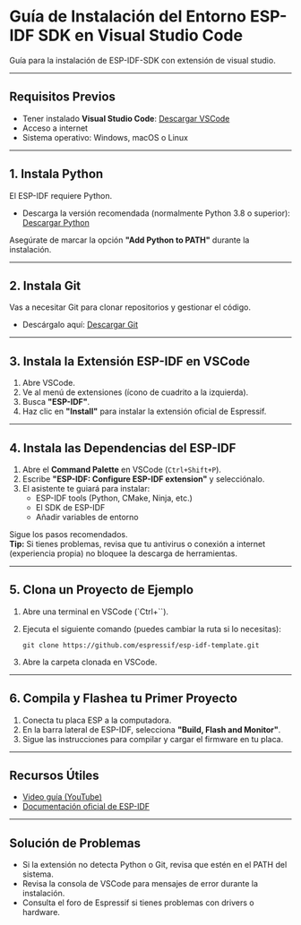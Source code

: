 # Guía de Instalación del Entorno ESP-IDF SDK en Visual Studio Code
Guía para la instalación de ESP-IDF-SDK con extensión de visual studio.

---

## Requisitos Previos

- Tener instalado **Visual Studio Code**: [Descargar VSCode](https://code.visualstudio.com/)
- Acceso a internet
- Sistema operativo: Windows, macOS o Linux

---

## 1. Instala Python

El ESP-IDF requiere Python.  
- Descarga la versión recomendada (normalmente Python 3.8 o superior): [Descargar Python](https://www.python.org/downloads/)

Asegúrate de marcar la opción **"Add Python to PATH"** durante la instalación.

---

## 2. Instala Git

Vas a necesitar Git para clonar repositorios y gestionar el código.  
- Descárgalo aquí: [Descargar Git](https://git-scm.com/downloads)

---

## 3. Instala la Extensión ESP-IDF en VSCode

1. Abre VSCode.
2. Ve al menú de extensiones (ícono de cuadrito a la izquierda).
3. Busca **"ESP-IDF"**.
4. Haz clic en **"Install"** para instalar la extensión oficial de Espressif.

---

## 4. Instala las Dependencias del ESP-IDF

1. Abre el **Command Palette** en VSCode (`Ctrl+Shift+P`).
2. Escribe **"ESP-IDF: Configure ESP-IDF extension"** y selecciónalo.
3. El asistente te guiará para instalar:
   - ESP-IDF tools (Python, CMake, Ninja, etc.)
   - El SDK de ESP-IDF
   - Añadir variables de entorno

Sigue los pasos recomendados.  
**Tip:** Si tienes problemas, revisa que tu antivirus o conexión a internet (experiencia propia) no bloquee la descarga de herramientas.

---

## 5. Clona un Proyecto de Ejemplo

1. Abre una terminal en VSCode (`Ctrl+``).
2. Ejecuta el siguiente comando (puedes cambiar la ruta si lo necesitas):

   ```
   git clone https://github.com/espressif/esp-idf-template.git
   ```

3. Abre la carpeta clonada en VSCode.

---

## 6. Compila y Flashea tu Primer Proyecto

1. Conecta tu placa ESP a la computadora.
2. En la barra lateral de ESP-IDF, selecciona **"Build, Flash and Monitor"**.
3. Sigue las instrucciones para compilar y cargar el firmware en tu placa.

---

## Recursos Útiles

- [Video guía (YouTube)](https://youtu.be/_1bD-lBdPyI?list=PL-Hb9zZP9qC65SpXHnTAO0-qV6x5JxCMJ)
- [Documentación oficial de ESP-IDF](https://docs.espressif.com/projects/esp-idf/en/latest/)

---

## Solución de Problemas

- Si la extensión no detecta Python o Git, revisa que estén en el PATH del sistema.
- Revisa la consola de VSCode para mensajes de error durante la instalación.
- Consulta el foro de Espressif si tienes problemas con drivers o hardware.
